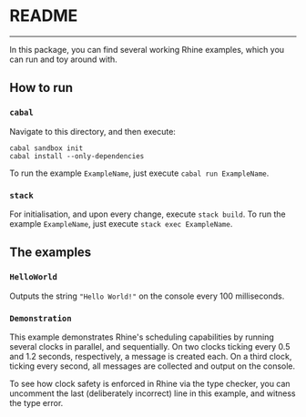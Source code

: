 # README
--------

In this package, you can find several working Rhine examples,
which you can run and toy around with.

## How to run

### `cabal`

Navigate to this directory, and then execute:

```
cabal sandbox init
cabal install --only-dependencies
```

To run the example `ExampleName`, just execute `cabal run ExampleName`.

### `stack`

For initialisation, and upon every change, execute `stack build`.
To run the example `ExampleName`, just execute `stack exec ExampleName`.

## The examples

### `HelloWorld`

Outputs the string `"Hello World!"` on the console every 100 milliseconds.

### `Demonstration`

This example demonstrates Rhine's scheduling capabilities by running several clocks in parallel, and sequentially.
On two clocks ticking every 0.5 and 1.2 seconds, respectively,
a message is created each.
On a third clock, ticking every second,
all messages are collected and output on the console.

To see how clock safety is enforced in Rhine via the type checker,
you can uncomment the last (deliberately incorrect) line in this example,
and witness the type error.
